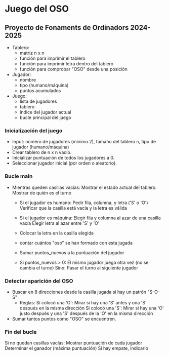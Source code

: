 # Juego del OSO
## Proyecto de Fonaments de Ordinadors 2024-2025

- Tablero:
    - matriz n x n
    - función para imprimir el tablero
    - función para imprimir letra dentro del tablero
    - función para comprobar "OSO" desde una posición
- Jugador:
    - nombre
    - tipo (humano/máquina)
    - puntos acumulados
- Juego:
    - lista de jugadores
    - tablero
    - índice del jugador actual
    - bucle principal del juego

### Inicialización del juego
- Input: número de jugadores (mínimo 2), tamaño del tablero n, tipo de jugador (humano/máquina)
- Crear tablero de n x n vacío.
- Inicializar puntuación de todos los jugadores a 0.
- Seleccionar jugador inicial (por orden o aleatorio).

### Bucle main
- Mientras queden casillas vacías:
    Mostrar el estado actual del tablero.
    Mostrar de quién es el turno
    
    - Si el jugador es humano:
        Pedir fila, columna, y letra ('S' o 'O')
        Verificar que la casilla está vacía y la letra es válida
    - Si el jugador es máquina:
        Elegir fila y columna al azar de una casilla vacía
        Elegir letra al azar entre 'S' y 'O'

    - Colocar la letra en la casilla elegida

    - contar cuántos "oso" se han formado con esta jugada

    - Sumar puntos_nuevos a la puntuación del jugador
  
    - Si puntos_nuevos > 0:
        El mismo jugador juega otra vez (no se cambia el turno)
      Sino:
        Pasar el turno al siguiente jugador

### Detectar aparición del OSO
- Buscar en 8 direcciones desde la casilla jugada si hay un patrón "S-O-S"
  - Reglas:
    Si colocó una 'O':
        Mirar si hay una 'S' antes y una 'S' después en la misma dirección
    Si colocó una 'S':
        Mirar si hay una 'O' justo después y una 'S' después de la 'O' en la misma dirección
- Sumar tantos puntos como "OSO" se encuentren.

### Fin del bucle
Si no quedan casillas vacías:
    Mostrar puntuación de cada jugador
    Determinar el ganador (máxima puntuación)
    Si hay empate, indicarlo
